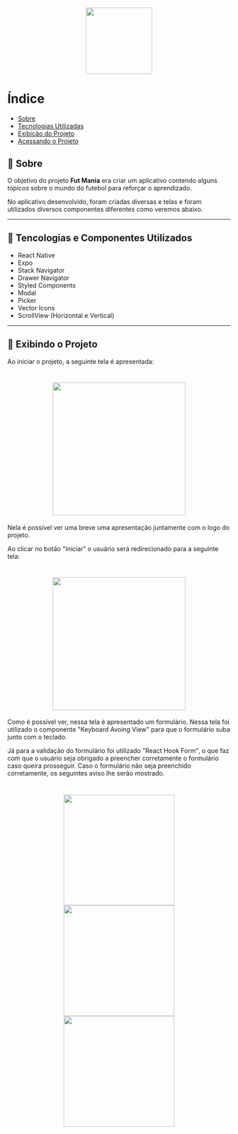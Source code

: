 <h1 align="center">
    <img src="https://ik.imagekit.io/ur6xo9m70i/logoFutMania_Z91y2i02h.png" width="150" height="150">
</h1>

# Índice

- [Sobre](#-Sobre)
- [Tecnologias Utilizadas](#-Tecnologias-Utilizadas)
- [Exibição do Projeto](#-Exibição-do-Projeto)
- [Acessando o Projeto](#-Acessando-o-Projeto)

## 📔 Sobre

O objetivo do projeto **Fut Mania** era criar um aplicativo contendo alguns tópicos sobre o mundo do futebol para reforçar o aprendizado.

No aplicativo desenvolvido, foram criadas diversas e telas e foram utilizados diversos componentes diferentes como veremos abaixo.

---

## 🚀 Tencologias e Componentes Utilizados

- React Native
- Expo
- Stack Navigator
- Drawer Navigator
- Styled Components
- Modal
- Picker
- Vector Icons
- ScrollView (Horizontal e Vertical)

---
## 📱 Exibindo o Projeto

Ao iniciar o projeto, a seguinte tela é apresentada:

<h1 align="center">
    <img src="https://ik.imagekit.io/ur6xo9m70i/Image_1_CvzQROOD6.jpeg" width="300" >
</h1>

Nela é possível ver uma breve uma apresentação juntamente com o logo do projeto.

Ao clicar no botão "Iniciar" o usuário será redirecionado para a seguinte tela:

<h1 align="center">
    <img src="https://ik.imagekit.io/ur6xo9m70i/image_2_Ph1HGYqzL.jpeg" width="300" >
</h1>

Como é possível ver, nessa tela é apresentado um formulário. Nessa tela foi utilizado o componente "Keyboard Avoing View" para que o formulário suba junto com o teclado.

Já para a validação do formulário foi utilizado "React Hook Form", o que faz com que o usuário seja obrigado a preencher corretamente o formulário caso queira prosseguir. Caso o formulário não seja preenchido corretamente, os seguintes aviso lhe serão mostrado.


<h1 align="center">
    <img src="https://ik.imagekit.io/ur6xo9m70i/image_3_4J6WB0C7F.jpeg" width="250" >
    <img src="https://ik.imagekit.io/ur6xo9m70i/image_3_4J6WB0C7F.jpeg" width="250" >
    <img src="https://ik.imagekit.io/ur6xo9m70i/image_3_4J6WB0C7F.jpeg" width="250" >
</h1>
    